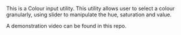 This is a Colour input utility. This utility allows user to select a colour granularly, using slider to manipulate the hue, saturation and value.

A demonstration video can be found in this repo.
